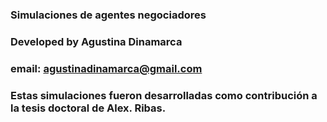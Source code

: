 ### Simulaciones de agentes negociadores

### Developed by Agustina Dinamarca
### email: agustinadinamarca@gmail.com

### Estas simulaciones fueron desarrolladas como contribución a la tesis doctoral de Alex. Ribas.
